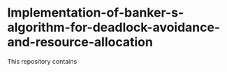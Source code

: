 # Implementation-of-banker-s-algorithm-for-deadlock-avoidance-and-resource-allocation

This repository contains
